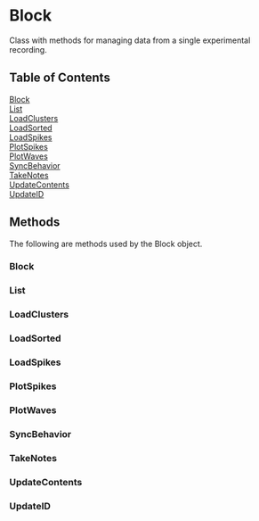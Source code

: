 # Block #

Class with methods for managing data from a single experimental recording.

## Table of Contents ##
[Block](https://github.com/m053m716/ePhys_packages/tree/master/%2BorgExp/%40Block#block-1)  
[List](https://github.com/m053m716/ePhys_packages/tree/master/%2BorgExp/%40Block#list)  
[LoadClusters](https://github.com/m053m716/ePhys_packages/tree/master/%2BorgExp/%40Block#loadclusters)  
[LoadSorted](https://github.com/m053m716/ePhys_packages/tree/master/%2BorgExp/%40Block#loadsorted)  
[LoadSpikes](https://github.com/m053m716/ePhys_packages/tree/master/%2BorgExp/%40Block#loadspikes)  
[PlotSpikes](https://github.com/m053m716/ePhys_packages/tree/master/%2BorgExp/%40Block#plotspikes)  
[PlotWaves](https://github.com/m053m716/ePhys_packages/tree/master/%2BorgExp/%40Block#plotwaves)  
[SyncBehavior](https://github.com/m053m716/ePhys_packages/tree/master/%2BorgExp/%40Block#syncbehavior)  
[TakeNotes](https://github.com/m053m716/ePhys_packages/tree/master/%2BorgExp/%40Block#takenotes)  
[UpdateContents](https://github.com/m053m716/ePhys_packages/tree/master/%2BorgExp/%40Block#updatecontents)  
[UpdateID](https://github.com/m053m716/ePhys_packages/tree/master/%2BorgExp/%40Block#updateid)  

## Methods ##
The following are methods used by the Block object.

### Block ###

### List ###

### LoadClusters ###

### LoadSorted ###

### LoadSpikes ###

### PlotSpikes ###

### PlotWaves ###

### SyncBehavior ###

### TakeNotes ###

### UpdateContents ###

### UpdateID ###